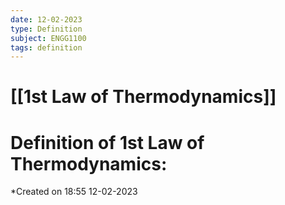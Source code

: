 ```yaml
---
date: 12-02-2023
type: Definition
subject: ENGG1100
tags: definition
---
```

# [[1st Law of Thermodynamics]]

# Definition of 1st Law of Thermodynamics:
*Created on 18:55 12-02-2023



